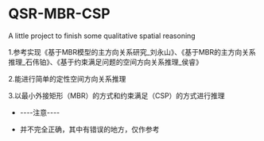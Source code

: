 # QSR-MBR-CSP
A little project to finish some qualitative spatial reasoning

1.参考实现《基于MBR模型的主方向关系研究_刘永山》、《基于MBR的主方向关系推理_石伟铂》、《基于约束满足问题的空间方向关系推理_侯睿》

2.能进行简单的定性空间方向关系推理

3.以最小外接矩形（MBR）的方式和约束满足（CSP）的方式进行推理

* ----注意----

* 并不完全正确，其中有错误的地方，仅作参考
